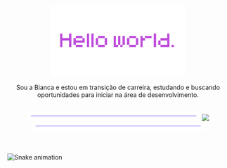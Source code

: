 <div align="center"><img height="160em" src="hello.png"/></div>
  <p align="center">Sou a Bianca e estou em transição de carreira, estudando e buscando oportunidades para iniciar na área de desenvolvimento.</p>
<br/>
<div align="center">
<img height="20em" src="line.png"/>
  <a href="https://www.linkedin.com/in/bncblnc/" target="_blank"><img height="40em" src="https://cdn.jsdelivr.net/gh/devicons/devicon/icons/linkedin/linkedin-original.svg" /></a> 
  <img height="20em" src="line.png"/>
  </div>
  <br/>


<br/>



![Snake animation](https://github.com/bncblnc/bncblnc/blob/output/github-contribution-grid-snake.svg)

